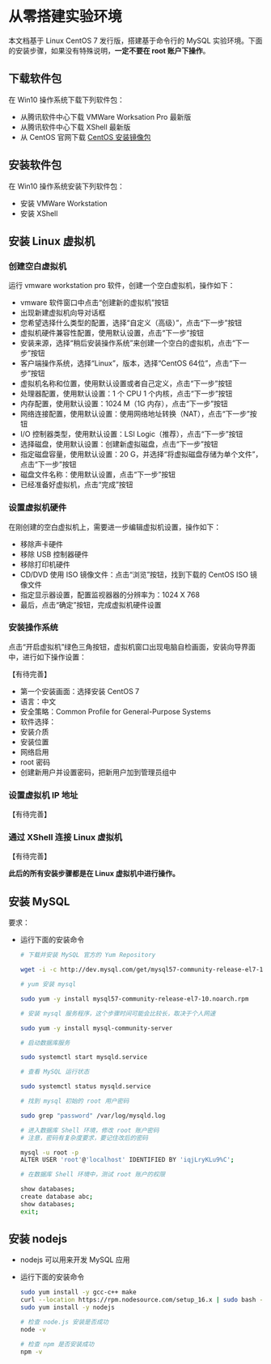 # 从零搭建实验环境

本文档基于 Linux CentOS 7 发行版，搭建基于命令行的 MySQL 实验环境。下面的安装步骤，如果没有特殊说明，**一定不要在 root 账户下操作**。

## 下载软件包

在 Win10 操作系统下载下列软件包：

- 从腾讯软件中心下载 VMWare Worksation Pro 最新版
- 从腾讯软件中心下载 XShell 最新版
- 从 CentOS 官网下载 [CentOS 安装镜像包](https://www.centos.org/download/)

## 安装软件包

在 Win10 操作系统安装下列软件包：

- 安装 VMWare Workstation
- 安装 XShell

## 安装 Linux 虚拟机

### 创建空白虚拟机

运行 vmware workstation pro 软件，创建一个空白虚拟机，操作如下：

- vmware 软件窗口中点击“创建新的虚拟机”按钮
- 出现新建虚拟机向导对话框
- 您希望选择什么类型的配置，选择“自定义（高级）”，点击“下一步”按钮
- 虚拟机硬件兼容性配置，使用默认设置，点击“下一步”按钮
- 安装来源，选择“稍后安装操作系统”来创建一个空白的虚拟机，点击“下一步”按钮
- 客户端操作系统，选择“Linux”，版本，选择“CentOS 64位”，点击“下一步”按钮
- 虚拟机名称和位置，使用默认设置或者自己定义，点击“下一步”按钮
- 处理器配置，使用默认设置：1 个 CPU 1 个内核，点击“下一步”按钮
- 内存配置，使用默认设置：1024 M（1G 内存），点击“下一步”按钮
- 网络连接配置，使用默认设置：使用网络地址转换（NAT），点击“下一步”按钮
- I/O 控制器类型，使用默认设置：LSI Logic（推荐），点击“下一步”按钮
- 选择磁盘，使用默认设置：创建新虚拟磁盘，点击“下一步”按钮
- 指定磁盘容量，使用默认设置：20 G，并选择“将虚拟磁盘存储为单个文件”，点击“下一步”按钮
- 磁盘文件名称：使用默认设置，点击“下一步”按钮
- 已经准备好虚拟机，点击“完成”按钮

### 设置虚拟机硬件

在刚创建的空白虚拟机上，需要进一步编辑虚拟机设置，操作如下：

- 移除声卡硬件
- 移除 USB 控制器硬件
- 移除打印机硬件
- CD/DVD 使用 ISO 镜像文件：点击“浏览”按钮，找到下载的 CentOS ISO 镜像文件
- 指定显示器设置，配置监视器器的分辨率为：1024 X 768
- 最后，点击“确定”按钮，完成虚拟机硬件设置

### 安装操作系统

点击“开启虚拟机”绿色三角按钮，虚拟机窗口出现电脑自检画面，安装向导界面中，进行如下操作设置：

【有待完善】

- 第一个安装画面：选择安装 CentOS 7
- 语言：中文
- 安全策略：Common Profile for General-Purpose Systems
- 软件选择：
- 安装介质
- 安装位置
- 网络启用
- root 密码
- 创建新用户并设置密码，把新用户加到管理员组中

### 设置虚拟机 IP 地址

【有待完善】

### 通过 XShell 连接 Linux 虚拟机

【有待完善】

**此后的所有安装步骤都是在 Linux 虚拟机中进行操作。**

## 安装 MySQL

要求：

- 运行下面的安装命令

  ```bash
  # 下载并安装 MySQL 官方的 Yum Repository

  wget -i -c http://dev.mysql.com/get/mysql57-community-release-el7-10.noarch.rpm

  # yum 安装 mysql

  sudo yum -y install mysql57-community-release-el7-10.noarch.rpm

  # 安装 mysql 服务程序，这个步骤时间可能会比较长，取决于个人网速

  sudo yum -y install mysql-community-server

  # 启动数据库服务

  sudo systemctl start mysqld.service

  # 查看 MySQL 运行状态

  sudo systemctl status mysqld.service

  # 找到 mysql 初始的 root 用户密码

  sudo grep "password" /var/log/mysqld.log

  # 进入数据库 Shell 环境，修改 root 账户密码
  # 注意，密码有复杂度要求，要记住改后的密码

  mysql -u root -p
  ALTER USER 'root'@'localhost' IDENTIFIED BY 'iqjLryKLu9%C';

  # 在数据库 Shell 环境中，测试 root 账户的权限

  show databases;
  create database abc;
  show databases;
  exit;
  ```

## 安装 nodejs

- nodejs 可以用来开发 MySQL 应用
- 运行下面的安装命令

  ```bash
  sudo yum install -y gcc-c++ make
  curl --location https://rpm.nodesource.com/setup_16.x | sudo bash -
  sudo yum install -y nodejs

  # 检查 node.js 安装是否成功
  node -v

  # 检查 npm 是否安装成功
  npm -v
  ```
